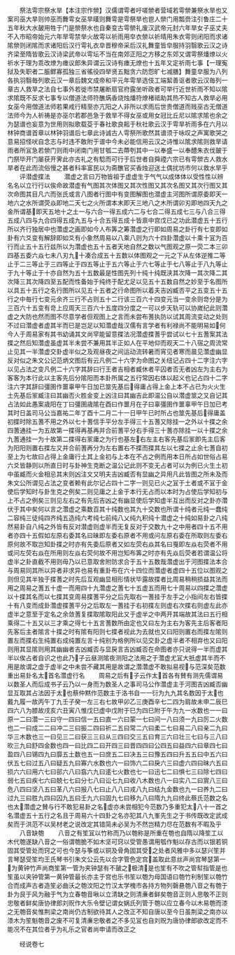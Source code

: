 <!-- { "loadSidebar": true } -->
　　祭法雩宗祭水旱【本注宗作禜】汉儒谓雩者吁嗟禜者营域若雩禜兼祭水旱也又案司巫大旱则帅巫而舞雩女巫旱暵则舞雩是雩祭旱也鬯人禜门用瓢赍注引鲁庄二十五年秋大水皷用牲于门是禜祭水也自秦变古雩禜礼废汉武帝元封六年旱女子巫丈夫不入市昭帝始元六年旱雩禁举火故雩以祈雨用皁衣禜以祈晴用朱衣雩则闭阳而求诸隂禜则闭隂而求诸阳后汉行雩礼衣皁晋穆帝采后汉礼舞童皆皁服持羽翳歌云汉之诗齐梁至隋皆歌云汉诗梁武帝以雩坛不当在南郊正阳之方移之东郊又谓雩祭燔燎以火祈水于理为乖改燎为瘗议郎朱异谓云汉诗有瘗无燎也十五年又定祈雨七事【一理寃狱及失职者二脤鳏寡孤独三省徭役四举贤五黜贪六防怨旷七减膳】舞童皁服为八列各执羽翳毎列歌云汉一章后魏文成帝和平元年雩旱选伎工端絜善讴者歌云汉毎列一章古人救旱之法自七事外若徙市禁屠断扇官府露坐听政者可举行近世祈雨不知以隂求隂既不反求七事专以僧道法师符醮焫香烧烛燔符燎楮祗助其热不知古人救旱必用女巫今用僧道法师若果戒行精至亦亢阳之人非所以求雨后世贵僧道而贱巫古无僧道法师今为人祈祷是亦巫尔若郡邑急于救旱不得女巫或用女冠比丘尼以隂求隂也余之为瑟谱也妄意为世用则拟歌载芟于春社歌良耜于秋社歌云汉于雩旱祈雨多在六月以林钟商谱首章以林钟羽谱后七章此诗诚古人雩祭所歌然其谱须于咏叹之声寓歌哭之意易招怪吠自念志与时违不敢附于谱中今未必能信用云汉之诗惟以隂求隂则救旱请雨者所冝急若禜门则雨中闭南门用甘瓠二去蔕刳其中一以奉盛一以奉醴朱衣伐皷于门祭毕开门屡获开霁此亦古礼之有騐而可行于后世者自舜禋六宗已有雩禜古人救水旱者在此而流俗慢之甚者科率富民以为斋醮官买香烛迎送土偶扰坊市何以救水旱乎
　　评潜虚揲法
　　潜虚之言曰万物皆祖于虚虚生于气气以成体体以受性性以辨名名以立行行以俟命故潜虚有气图其次体图又其次性图又其次名图又其次行图又其次命图其目凡六而张氏或言八图者行图中有变图解图也潜虚主河图所谓原委即天一地六之水所谓荧焱即地二天七之火所谓本末即天三地八之木所谓卯刃即地四天九之金所谓基即天五地十之土一与六合一得五成六二与七合二得五成七三与八合三得五成八四与九合四得五成九五与十合五得五成十皆禀中宫戊已之功此潜虚五十五行所以齐行独居中也濳虚之画即如今人布筭之筹濳虚之行即如周易之卦行有七变即如卦有六爻变有解辞即如爻有小象然周易以八乘八则为六十四卦濳虚以十乘十冝为百行而止五十五行兹所以为濳虚也五十五者天地自然之数以气图观之原一荧二本三卯四基五委六焱七未八刃九十凑合成五十五数以体图观之一元之下从左体逆推二等止于二三等止于三四等止于四五等止于五六等止于六七等止于七八等止于八九等止于九十等止于十亦自然为五十五数最是性图先列十纯十纯既浃其次降一其次降二其次降三其次降四至五配而性备始于纯终于配尤足以见五十五数自然之妙至于名图所以具五十五行之名行图所以见五十五者之行命图所以着夫吉凶臧否平之五变五十五行之中毎行七变元余齐三行不占则五十二行该三百六十四变元当一变余则竒分是为三百六十五变有竒上应周天三百六十五度四分度之一可以步天轨可以协嵗纪此则濳虚之大防也然而图不尽意学者但观图上之言而未尝布蓍执防以试其周流变动之处则不过曰濳虚者虚其半而已是岂足以知濳虚哉汉儒有言学者有利禄尚不能明易如何今人于周易家有其书幼诵其文尚罕能留意揲法况濳虚揲蓍乎尝试以七十五蓍案其法揲之然后知濳虚虽虚其半未尝不兼用其半正如人在平地仰而观天二十八宿之周流常止见其一半濳虚交卦虚半似之及观昼夜之间运动流转暑而宵见者寒而晨见濳虚幽显反对似之朱文公记范炳文图后有云凡例二十六字为命图之关纽记占四十二字注六字以见占法之变凡例二十六字其辞曰行王者吉相者臧休者平囚者否无者凶左为主右为客客为本行此以主客先后分隂阳而本卦所属之五行常因右体以起义也记占四十二字注六字其辞曰彊圉作噩辜甲午日加已筮先基后得庸占得上金上本不占已为火火生土先基后冡臧注曰其幽否火胜金变上凶注曰其幽吉此即温公自以濳虚筮之又自记其占法如此愚案歳阳在丁曰彊圉歳隂在酉曰作噩月在子曰辜彊圉作噩辜甲午日加已考其时日盖司马公当嘉祐二年丁酉十二月二十一日甲午已时所占也筮先基后得庸盖初揲时除五蓍不用之外以七十蓍信手平分左手得三十五蓍又除挂一之外以十揲之余四蓍通挂一为五故第一揲得再基再并合前蓍平分右手得三十蓍亦除挂一以十揲之余九蓍通挂一为十故第二揲得右冡庸之为行也基左右左主右客先基后冡即先主后客为阳阳则置右揲左又并合前蓍再分为左右置右不揲而揲其左以七揲之止余七蓍自初至上为七故曰占得上金庸行土其上金初与上本在不占之例而用本日所占如世俗占易六爻皆静则以所直日时与卦神生克断之温公记此则不变无占者可以为例已火生土初中虽臧而火金相忌其末则凶注文又明夫吉凶臧否有显幽之异用凡此皆图之所未及而朱文公所谓见占法之变者赖有此尔记占四十二字一则见已火之冝于土者或不冝于金使后学知时与卦生克之例矣二则见庸之上金于本行无占而以本时为占使后学知初与上不占之例矣三则见左右之有先后吉凶之有幽显使后学知虚半互出而反对之卦亦濳伏于其中矣何以言之濳虚之乘数百其十纯数也其九十交数也所谓十纯者元纯一蠢纯二容纯三徒纯四齐纯五造纯六考纯七前纯八乂纯九积纯十潜虚之十纯如易卦之八纯然易卦自八纯之外皆有反对潜虚则虚半而无复反对于交数九十之中用者四十五不用者亦四十五假如左原右委其名曰昧即左委右原者不用或问左原右委在所取则左委右原何故不取岂知卦揲之时亦有先委后原者又如左荧右焱其名曰戛即左焱右荧者不用或问左荧右焱在所用则左焱右荧何故不用岂知布筭之时亦有先焱后荧者若谓温公将虚半之卦直截不用则毋乃以已意取舍附防求合于五十五数哉濳虚出于河图揲法本合与周易同其所以异者非求异也易有重卦布在六十四位而濳虚者虚四十五位以图观之则但见其半独于揲蓍之时先后互观幽显相形情状毕露故揲者比周易稍稍损益其法而用之周易之蓍五十虚一而用四十九濳虚之蓍七十五虚五而用七十周易以四揲之濳虚以十揲其名而以七揲其变周易揲蓍平分之后先取右一蓍挂于左手之小指间左右皆揲十有八变而成卦濳虚揲蓍平分之后取左一蓍挂于右初揲左则虚右次揲右则虚左此亦虚半之意至于定名之余敛蓍复揲取隂取阳此又于虚半之中两开其端故其法曰五行相乘得二十五又以三才乘之得七十五言蓍数所由定也又曰左为主右为客先主后客者阳先客后主者隂言十揲之时有隂有阳则七揲者视此为去就也又曰阳则置右而揲左隂则置左而揲右生纯置右成纯置左言十纯别为格例所以见交卦之虚半者不相弃也又曰阳则用其显隂则用其幽幽者吉凶臧否与显戾言吉凶臧否在命图者亦只说得一半而虚其半以俟占者自识之也此乃子云昼测隂夜测阳之法用之于濳虚尤冝大扺虚其半而不用是故谓之虚于虚半之中未尝不藏其用是故谓之濳濳虚不敢拟易视与范深矣范数重出易卦名太首名濳虚行名
　　周易之后有子云作太首各有賛有测先儒谓易以数圣人而后成书子云乃以一身而为数圣人之事司马公作濳虚主于河图吉凶臧否幽显互取其占法因于太也蔡仲黙作范数主于洛书自一一衍为九九其名数因于太也戴九履一故丙午丁九壬子癸一左三右七故甲卯乙三庚酉辛七二四为肩故未申二辰巳四六八为膝故戌亥六丑寅八惟戊巳虚中戊附于巳为四巳附于午为九一水数也一一曰原一二曰濳一三曰守一四曰信一五曰直一六曰蒙一七曰间一八曰须一九曰厉二火数也二一曰成二二曰冲二三曰振二四曰祈二五曰常二六曰柔二七曰易二八曰亲二九曰华三木数也三一曰见三二曰获三三曰从三四曰交三五曰育三六曰壮三七曰与三八曰欥三九曰舒四金数也四一曰比四二曰开四三曰晋四四曰公四五曰益四六曰章四七曰盈四八曰锡四九曰靡五土数也五一曰庻五二曰决五三曰豫五四曰升五五曰中五六曰伏五七曰过五八曰疑五九曰寡六水数也六一曰饰六二曰戾六三曰虚六四曰昧六五曰损六六曰用六七曰郤六八曰翕六九曰逺七火数也七一曰迅七二曰惧七三曰除七四曰弱七五曰疾七六曰兢七七曰分七八曰讼七九曰收八木数也八一曰实八二曰賔八三曰危八四曰坚八五曰革八六曰报八七曰止八八曰戎八九曰结九金数也九一曰养九二曰过九三曰胜九四曰囚九五曰壬九六曰固九七曰移九八曰隋九九曰终此蔡氏范数之名也太濳虚之賛与行不敢犯易卦之名虚亦未尝相犯今范数乃多重犯太八十一首之名濳虚五十五行之名且于周易六十四卦之名亦犯其八九峯先生之于书传既改定武成矣而于洪范不以吴材老之说改定其错简未必吴为不然岂精力尽在范数有不暇及乎
　　八音缺匏
　　八音之有笙冝以竹称而乃以匏称是所重在匏也自隋以降笙工以木代匏遂缺八音之一俗谓匏脆不如木坚可窍以受管愚谓用瓠作魁以存古而以银若铜固其受管处而窍之可也今瑟与筝或以铜及骨角固其受之处者风雅中多以瑟兴笙并言琴瑟受笙均王氏琴书引朱文公云先以合字管色定宫盖取此意丝声尚宫琴瑟第一为黄钟竹声尚商笙第一管为夹钟瑟有不皷之极清是也笙有不吹之管幇指管是也笙虽以夹钟管第一黄钟管最长亦主于宫也乐书笙以匏为母国语曰匏竹利制笙以匏竹合而成声古者造笙必曲沃之匏汶阳之竹汉太学槐市各持方物列磬悬匏八音之有匏于卦为艮于风为融于气为立春匏音啾以立清缺之则清亷者鲜矣匏音正则人思敬不正则忠敬者鲜矣唐协律郎刘贶作大乐令壁记谓女娲氏列管于匏以应立春今以木易匏而漆之无匏音矣惟荆梁之南尚仍古制欲待其人之改正不知自唐以至今日虽荆梁之南亦以漆木为笙魁匏音之废不可复清亷忠敬者之不多见冝也自刘贶为唐协律郎欲改定而不能况不在其位者乎为礼乐之官者尚申请而改正之













　　经说卷七
